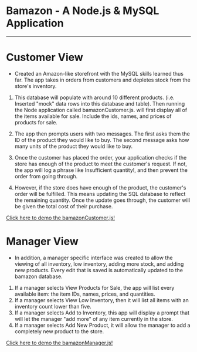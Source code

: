 # Bamazon - A Node.js & MySQL Application
__________________________________________________________________________________________

# Customer View
* Created an Amazon-like storefront with the MySQL skills learned thus far. The app takes in orders from customers and depletes stock from the store's inventory. 

1. This database will populate with around 10 different products. (i.e. Inserted "mock" data rows into this database and table).
Then running the Node application called bamazonCustomer.js. will first display all of the items available for sale. Include the ids, names, and prices of products for sale.

2. The app then prompts users with two messages.
The first asks them the ID of the product they would like to buy.
The second message asks how many units of the product they would like to buy.

3. Once the customer has placed the order, your application checks if the store has enough of the product to meet the customer's request.
If not, the app will log a phrase like Insufficient quantity!, and then prevent the order from going through.

4. However, if the store does have enough of the product, the customer's order will be fulfilled.
This means updating the SQL database to reflect the remaining quantity.
Once the update goes through, the customer will be given the total cost of their purchase.

[Click here to demo the bamazonCustomer.js!](https://youtu.be/RWs7zeapTjM)
 
 # Manager View
* In addition, a manager specific interface was created to allow the viewing of all inventory, low inventory, adding more stock, and adding new products. Every edit that is saved is automatically updated to the bamazon database.

1. If a manager selects View Products for Sale, the app will list every available item: the item IDs, names, prices, and quantities.
2. If a manager selects View Low Inventory, then it will list all items with an inventory count lower than five.
3. If a manager selects Add to Inventory, this app will display a prompt that will let the manager "add more" of any item currently in the store.
4. If a manager selects Add New Product, it will allow the manager to add a completely new product to the store.

[Click here to demo the bamazonManager.js!](https://www.youtube.com/watch?v=aURXbVDltV0&feature=youtu.be)

